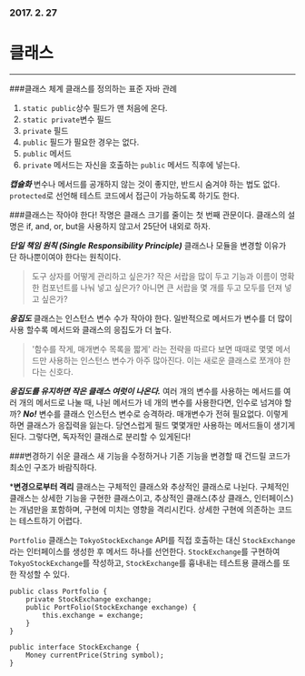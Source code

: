 ### 2017. 2. 27
# 클래스
---
###클래스 체계
클래스를 정의하는 표준 자바 관례
1. ```static public```상수 필드가 맨 처음에 온다.
2. ```static private```변수 필드
3. ```private``` 필드
4. ```public``` 필드가 필요한 경우는 없다.
5. ```public``` 메서드
6. ```private``` 메서드는 자신을 호출하는 ```public``` 메서드 직후에 넣는다.

***캡슐화***
변수나 메서드를 공개하지 않는 것이 좋지만, 반드시 숨겨야 하는 법도 없다. ```protected```로 선언해 테스트 코드에서 접근이 가능하도록 하기도 한다. 

###클래스는 작아야 한다!
작명은 클래스 크기를 줄이는 첫 번째 관문이다. 클래스의 설명은 if, and, or, but을 사용하지 않고서 25단어 내외로 하자. 

***단일 책임 원칙 (Single Responsibility Principle)***
클래스나 모듈을 변경할 이유가 단 하나뿐이여야 한다는 원칙이다.
> 도구 상자를 어떻게 관리하고 싶은가? 작은 서랍을 많이 두고 기능과 이름이 명확한 컴포넌트를 나눠 넣고 싶은가? 아니면 큰 서랍을 몇 개를 두고 모두를 던져 넣고 싶은가?

***응집도***
클래스는 인스턴스 변수 수가 작아야 한다. 일반적으로 메서드가 변수를 더 많이 사용 할수록 메서드와 클래스의 응집도가 더 높다. 
> '함수를 작게, 매개변수 목록을 짧게' 라는 전략을 따르다 보면 때때로 몇몇 메서드만 사용하는 인스턴스 변수가 아주 많아진다. 이는 새로운 클래스로 쪼개야 한다는 신호다. 

***응집도를 유지하면 작은 클래스 여럿이 나온다.***
여러 개의 변수를 사용하는 메서드를 여러 개의 메서드로 나눌 때, 나뉜 메서드가 네 개의 변수를 사용한다면, 인수로 넘겨야 할까? ***No!*** 변수를 클래스 인스턴스 변수로 승격하라. 매개변수가 전혀 필요없다. 
이렇게 하면 클래스가 응집력을 잃는다. 당연스럽게 필드 몇몇개만 사용하는 메서드들이 생기게 된다. 그렇다면, 독자적인 클래스로 분리할 수 있게된다!

###변경하기 쉬운 클래스 
새 기능을 수정하거나 기존 기능을 변경할 때 건드릴 코드가 최소인 구조가 바람직하다.

***변경으로부터 격리**
클래스는 구체적인 클래스와 추상적인 클래스로 나뉜다. 구체적인 클래스는 상세한 기능을 구현한 클래스이고, 추상적인 클래스(추상 클래스, 인터페이스)는 개념만을 포함하며, 구현에 미치는 영향을 격리시킨다. 상세한 구현에 의존하는 코드는 테스트하기 어렵다. 

```Portfolio``` 클래스는 ```TokyoStockExchange``` API를 직접 호출하는 대신 ```StockExchange```라는 인터페이스를 생성한 후 메서드 하나를 선언한다. ```StockExchange```를 구현하여 ```TokyoStockExchange```를 작성하고, ```StockExchange```를 흉내내는 테스트용 클래스를 또한 작성할 수 있다. 

```
public class Portfolio {
    private StockExchange exchange;
    public PortFolio(StockExchange exchange) {
        this.exchange = exchange;
    }
}

public interface StockExchange {
    Money currentPrice(String symbol);
}
```




















